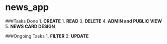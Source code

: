 # news_app

###Tasks Done
    1. **CREATE**
    1. **READ**
    3. **DELETE**
    4. **ADMIN and PUBLIC VIEW**
    5. **NEWS CARD DESIGN**

###Ongoing Tasks
    1. **FILTER**
    2. **UPDATE**
